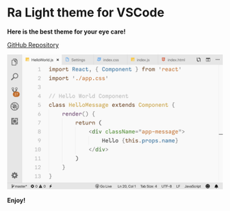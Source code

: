 # Ra Light theme for VSCode

**Here is the best theme for your eye care!**

[GitHub Repository](https://github.com/rahmanyerli/ra-autumn)

![Screen Shot-III](./images/code.png)

**Enjoy!**
